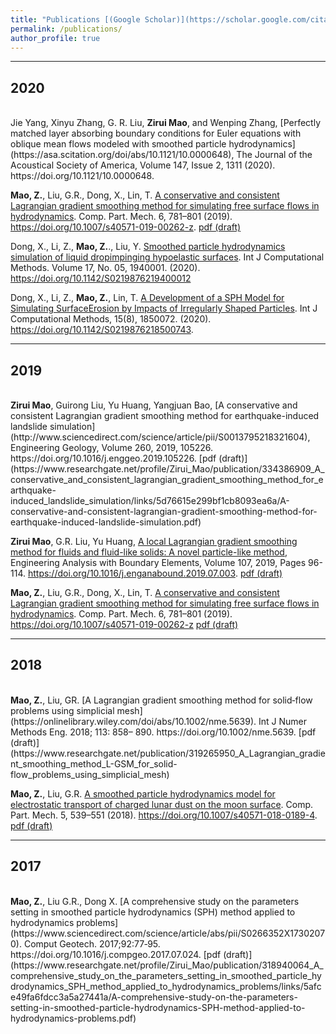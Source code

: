 ```yaml
---
title: "Publications [(Google Scholar)](https://scholar.google.com/citations?user=o5mccd8AAAAJ&hl=en)"
permalink: /publications/
author_profile: true
---
```


____________
## 2020
<br>
Jie Yang, Xinyu Zhang, G. R. Liu, <b>Zirui Mao</b>, and Wenping Zhang, [Perfectly matched layer absorbing boundary conditions for Euler equations with oblique mean flows modeled with smoothed particle hydrodynamics](https://asa.scitation.org/doi/abs/10.1121/10.0000648), The Journal of the Acoustical Society of America, Volume 147, Issue 2, 1311 (2020). https://doi.org/10.1121/10.0000648.

<b>Mao, Z.</b>, Liu, G.R., Dong, X., Lin, T. [A conservative and consistent Lagrangian gradient smoothing method for simulating free surface flows in hydrodynamics](https://link.springer.com/article/10.1007/s40571-019-00262-z). Comp. Part. Mech. 6, 781–801 (2019). https://doi.org/10.1007/s40571-019-00262-z. [pdf (draft)](https://www.researchgate.net/publication/336919738_A_3D_L-GSM_framework_with_an_adaptable_GSD-constructing_algorithm_for_simulating_large_deformation_free_surface_flows)

Dong, X., Li, Z., <b>Mao, Z.</b>., Liu, Y. [Smoothed particle hydrodynamics simulation of liquid dropimpinging hypoelastic surfaces](https://www.worldscientific.com/doi/abs/10.1142/S0219876219400012). Int J Computational Methods. Volume 17, No. 05, 1940001. (2020). https://doi.org/10.1142/S0219876219400012

Dong,  X., Li, Z., <b>Mao, Z.</b>, Lin, T. [A Development of a SPH Model for Simulating SurfaceErosion by Impacts of Irregularly Shaped Particles](https://www.worldscientific.com/doi/abs/10.1142/S0219876218500743). Int J Computational Methods, 15(8), 1850072. (2020). https://doi.org/10.1142/S0219876218500743.
<br>

____________
## 2019
<br>
<b>Zirui Mao</b>, Guirong Liu, Yu Huang, Yangjuan Bao, [A conservative and consistent Lagrangian gradient smoothing method for earthquake-induced landslide simulation](http://www.sciencedirect.com/science/article/pii/S0013795218321604), Engineering Geology, Volume 260, 2019, 105226. https://doi.org/10.1016/j.enggeo.2019.105226. [pdf (draft)](https://www.researchgate.net/profile/Zirui_Mao/publication/334386909_A_conservative_and_consistent_lagrangian_gradient_smoothing_method_for_earthquake-induced_landslide_simulation/links/5d76615e299bf1cb8093ea6a/A-conservative-and-consistent-lagrangian-gradient-smoothing-method-for-earthquake-induced-landslide-simulation.pdf)

<b>Zirui Mao</b>, G.R. Liu, Yu Huang, [A local Lagrangian gradient smoothing method for fluids and fluid-like solids: A novel particle-like method](http://www.sciencedirect.com/science/article/pii/S0955799719303601), Engineering Analysis with Boundary Elements, Volume 107, 2019, Pages 96-114. https://doi.org/10.1016/j.enganabound.2019.07.003. [pdf (draft)](https://www.researchgate.net/profile/Zirui_Mao/publication/334450684_A_local_Lagrangian_gradient_smoothing_method_for_fluids_and_fluid-like_solids_A_novel_particle-like_method/links/5d2bf256a6fdcc2462e0e0b6/A-local-Lagrangian-gradient-smoothing-method-for-fluids-and-fluid-like-solids-A-novel-particle-like-method.pdf)

<b>Mao, Z.</b>, Liu, G.R., Dong, X., Lin, T. [A conservative and consistent Lagrangian gradient smoothing method for simulating free surface flows in hydrodynamics](https://link.springer.com/article/10.1007/s40571-019-00262-z). Comp. Part. Mech. 6, 781–801 (2019). https://doi.org/10.1007/s40571-019-00262-z [pdf (draft)](https://www.researchgate.net/profile/Zirui_Mao/publication/334436444_A_conservative_and_consistent_Lagrangian_gradient_smoothing_method_for_simulating_free_surface_flows_in_hydrodynamics/links/5d2c84b7458515c11c31b3d6/A-conservative-and-consistent-Lagrangian-gradient-smoothing-method-for-simulating-free-surface-flows-in-hydrodynamics.pdf)
<br> 

____________
## 2018
<br>
<b>Mao, Z.</b>, Liu, GR. [A Lagrangian gradient smoothing method for solid‐flow problems using simplicial mesh](https://onlinelibrary.wiley.com/doi/abs/10.1002/nme.5639). Int J Numer Methods Eng. 2018; 113: 858– 890. https://doi.org/10.1002/nme.5639. [pdf (draft)](https://www.researchgate.net/publication/319265950_A_Lagrangian_gradient_smoothing_method_L-GSM_for_solid-flow_problems_using_simplicial_mesh)

<b>Mao, Z.</b>, Liu, G.R. [A smoothed particle hydrodynamics model for electrostatic transport of charged lunar dust on the moon surface](https://link.springer.com/article/10.1007/s40571-018-0189-4). Comp. Part. Mech. 5, 539–551 (2018). https://doi.org/10.1007/s40571-018-0189-4. [pdf (draft)](https://www.researchgate.net/profile/Zirui_Mao/publication/323152011_A_smoothed_particle_hydrodynamics_model_for_electrostatic_transport_of_charged_lunar_dust_on_the_moon_surface/links/5d2ca727458515c11c335790/A-smoothed-particle-hydrodynamics-model-for-electrostatic-transport-of-charged-lunar-dust-on-the-moon-surface.pdf)
<br>

____________
## 2017
<br>
<b>Mao, Z.</b>, Liu G.R., Dong X. [A comprehensive study on the parameters setting in smoothed particle hydrodynamics (SPH) method applied to hydrodynamics problems](https://www.sciencedirect.com/science/article/abs/pii/S0266352X17302070). Comput Geotech. 2017;92:77‐95. https://doi.org/10.1016/j.compgeo.2017.07.024. [pdf (draft)](https://www.researchgate.net/profile/Zirui_Mao/publication/318940064_A_comprehensive_study_on_the_parameters_setting_in_smoothed_particle_hydrodynamics_SPH_method_applied_to_hydrodynamics_problems/links/5afce49fa6fdcc3a5a27441a/A-comprehensive-study-on-the-parameters-setting-in-smoothed-particle-hydrodynamics-SPH-method-applied-to-hydrodynamics-problems.pdf)
